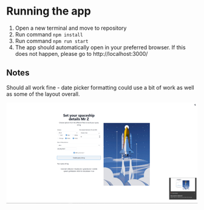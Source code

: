 # Running the app

1. Open a new terminal and move to repository
2. Run command `npm install`
3. Run command `npm run start`
4. The app should automatically open in your preferred browser. If this does not happen, please go to http://localhost:3000/

## Notes

Should all work fine - date picker formatting could use a bit of work as well as some of the layout overall.

![Page setup](public/PolyAI.png)
